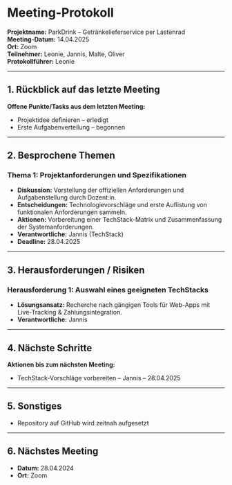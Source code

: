 
# Meeting-Protokoll

**Projektname:** ParkDrink – Getränkelieferservice per Lastenrad  
**Meeting-Datum:** 14.04.2025  
**Ort:** Zoom  
**Teilnehmer:** Leonie, Jannis, Malte, Oliver  
**Protokollführer:** Leonie  

---

## 1. Rückblick auf das letzte Meeting
**Offene Punkte/Tasks aus dem letzten Meeting:**
- Projektidee definieren – erledigt
- Erste Aufgabenverteilung – begonnen

---

## 2. Besprochene Themen

### Thema 1: Projektanforderungen und Spezifikationen
- **Diskussion:** Vorstellung der offiziellen Anforderungen und Aufgabenstellung durch Dozent:in.
- **Entscheidungen:** Technologievorschläge und erste Auflistung von funktionalen Anforderungen sammeln.
- **Aktionen:** Vorbereitung einer TechStack-Matrix und Zusammenfassung der Systemanforderungen.
- **Verantwortliche:** Jannis (TechStack)
- **Deadline:** 28.04.2025

---

## 3. Herausforderungen / Risiken
### Herausforderung 1: Auswahl eines geeigneten TechStacks
- **Lösungsansatz:** Recherche nach gängigen Tools für Web-Apps mit Live-Tracking & Zahlungsintegration.
- **Verantwortliche:** Jannis

---

## 4. Nächste Schritte
**Aktionen bis zum nächsten Meeting:**
- TechStack-Vorschläge vorbereiten – Jannis – 28.04.2025 

---

## 5. Sonstiges
- Repository auf GitHub wird zeitnah aufgesetzt

---

## 6. Nächstes Meeting
- **Datum:** 28.04.2024   
- **Ort:** Zoom 

